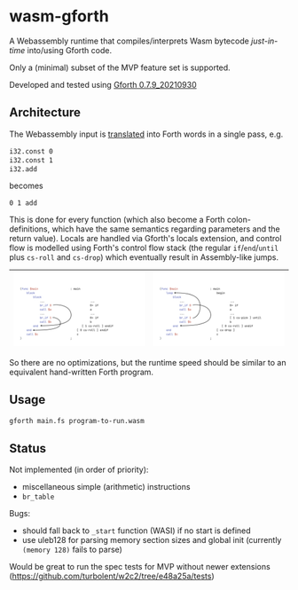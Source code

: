 # wasm-gforth

A Webassembly runtime that compiles/interprets Wasm bytecode _just-in-time_ into/using Gforth code.

Only a (minimal) subset of the MVP feature set is supported.

Developed and tested using [Gforth 0.7.9_20210930](https://www.complang.tuwien.ac.at/forth/gforth/Snapshots/0.7.9_20210930/gforth-0.7.9_20210930.tar.xz)

## Architecture

The Webassembly input is [translated](https://github.com/mischnic/wasm-gforth/blob/674a1f89b03e0b3c113140abbd159d2553933d42/main.fs#L112-L118) into Forth words in a single pass, e.g.

```wat
i32.const 0
i32.const 1
i32.add
```

becomes

```forth
0 1 add
```

This is done for every function (which also become a Forth colon-definitions, which have the same semantics regarding parameters and the return value). Locals are handled via Gforth's locals extension, and control flow is modelled using Forth's control flow stack (the regular `if`/`end`/`until` plus `cs-roll` and `cs-drop`) which eventually result in Assembly-like jumps.

| ![translation1](./translation1.png) | ![translation2](./translation2.png) |
| ----------------------------------- | ----------------------------------- |

So there are no optimizations, but the runtime speed should be similar to an equivalent hand-written Forth program.

## Usage

```
gforth main.fs program-to-run.wasm
```

## Status

Not implemented (in order of priority):

- miscellaneous simple (arithmetic) instructions
- `br_table`

Bugs:

- should fall back to `_start` function (WASI) if no start is defined
- use uleb128 for parsing memory section sizes and global init (currently `(memory 128)` fails to parse)

Would be great to run the spec tests for MVP without newer extensions (https://github.com/turbolent/w2c2/tree/e48a25a/tests)
